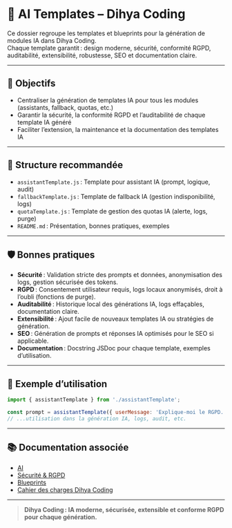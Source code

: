 # 🤖 AI Templates – Dihya Coding

Ce dossier regroupe les templates et blueprints pour la génération de modules IA dans Dihya Coding.  
Chaque template garantit : design moderne, sécurité, conformité RGPD, auditabilité, extensibilité, robustesse, SEO et documentation claire.

---

## 🚀 Objectifs

- Centraliser la génération de templates IA pour tous les modules (assistants, fallback, quotas, etc.)
- Garantir la sécurité, la conformité RGPD et l’auditabilité de chaque template IA généré
- Faciliter l’extension, la maintenance et la documentation des templates IA

---

## 📁 Structure recommandée

- `assistantTemplate.js` : Template pour assistant IA (prompt, logique, audit)
- `fallbackTemplate.js` : Template de fallback IA (gestion indisponibilité, logs)
- `quotaTemplate.js` : Template de gestion des quotas IA (alerte, logs, purge)
- `README.md` : Présentation, bonnes pratiques, exemples

---

## 🛡️ Bonnes pratiques

- **Sécurité** : Validation stricte des prompts et données, anonymisation des logs, gestion sécurisée des tokens.
- **RGPD** : Consentement utilisateur requis, logs locaux anonymisés, droit à l’oubli (fonctions de purge).
- **Auditabilité** : Historique local des générations IA, logs effaçables, documentation claire.
- **Extensibilité** : Ajout facile de nouveaux templates IA ou stratégies de génération.
- **SEO** : Génération de prompts et réponses IA optimisés pour le SEO si applicable.
- **Documentation** : Docstring JSDoc pour chaque template, exemples d’utilisation.

---

## 📝 Exemple d’utilisation

```js
import { assistantTemplate } from './assistantTemplate';

const prompt = assistantTemplate({ userMessage: 'Explique-moi le RGPD.' });
// ...utilisation dans la génération IA, logs, audit, etc.
```

---

## 📚 Documentation associée

- [AI](../../../../ai/README.md)
- [Sécurité & RGPD](../../../docs/security.md)
- [Blueprints](../../../blueprints/README.md)
- [Cahier des charges Dihya Coding](../../../../../docs/user_guide/README.md)

---

> **Dihya Coding : IA moderne, sécurisée, extensible et conforme RGPD pour chaque génération.**